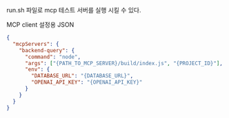 run.sh 파일로 mcp 테스트 서버를 실행 시킬 수 있다.

MCP client 설정용 JSON

```json
{
  "mcpServers": {
    "backend-query": {
      "command": "node",
      "args": ["{PATH_TO_MCP_SERVER}/build/index.js", "{PROJECT_ID}"],
      "env": {
        "DATABASE_URL": "{DATABASE_URL}",
        "OPENAI_API_KEY": "{OPENAI_API_KEY}"
      }
    }
  }
}
```
